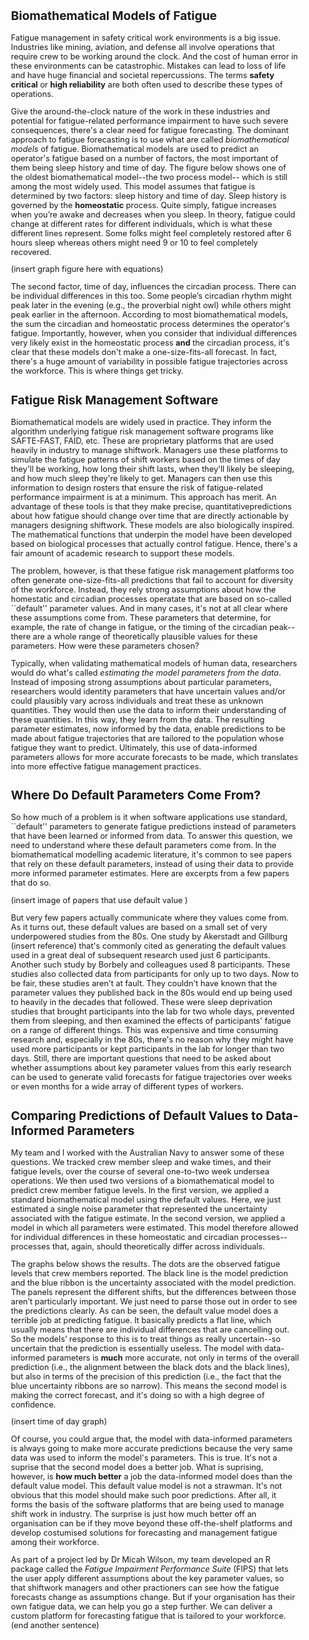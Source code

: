 <style>
  body {
    font-size: 0.8em; /* Adjust font size just for this page */
  }
</style>

## Biomathematical Models of Fatigue ##

Fatigue management in safety critical work environments is a big issue. Industries like mining, 
aviation, and defense all involve operations that require crew to be working around the clock. 
And the cost of human error in these environments can be catastrophic. Mistakes can lead
to loss of life and have huge financial and societal repercussions. The terms **safety critical**
or **high reliability** are both often used to describe these types of operations.

Give the around-the-clock nature of the work in these industries and potential for fatigue-related 
performance impairment to have such severe consequences, there's a clear need for fatigue forecasting.
The dominant approach to fatigue forecasting is to use what are called *biomathematical models* of fatigue.
Biomathematical models are used to predict an operator's fatigue based on a number of factors, the most
important of them being sleep history and time of day. The figure below shows one of the oldest biomathematical model--the two process model--
which is still among the most widely used. This model assumes that fatigue is determined by two factors: sleep history and time of day. 
Sleep history is governed by the **homeostatic** process. Quite simply, fatigue increases when you’re awake and decreases when you sleep. 
In theory, fatigue could change at different rates for different individuals, which is what these different lines represent.
Some folks might feel completely restored after 6 hours sleep whereas others might need 9 or 10 to feel
completely recovered. 

(insert graph figure here with equations)

The second factor, time of day, influences the circadian process. There can be individual 
differences in this too. Some people’s circadian rhythm might peak later in the evening (e.g., the 
proverbial night owl) while others might peak earlier in the afternoon. According to most biomathematical
models, the sum the circadian and homeostatic process determines the operator's fatigue.
Importantly, however, when you consider that individual differences very likely exist in the homeostatic process
**and** the circadian process, it's clear that these models don't make a one-size-fits-all forecast.
In fact, there's a huge amount of variability in possible fatigue trajectories across the workforce. This is where things get tricky.

## Fatigue Risk Management Software ##

Biomathematical models are widely used in practice. They inform the algorithm underlying fatigue risk management software programs
like SAFTE-FAST, FAID, etc. These are proprietary platforms that are used heavily in industry to manage shiftwork. Managers use
these platforms to simulate the fatigue patterns of shift workers based on the times of day they'll be working, how long their shift lasts, 
when they'll likely be sleeping, and how much sleep they're likely to get. Managers can then use this information to design rosters that ensure
the risk of fatigue-related performance impairment is at a minimum. This approach has merit. An advantage of these tools is that they
make precise, quantitativepredictions about how fatigue should change over time that are directly actionable by managers designing shiftwork.
These models are also biologically inspired. The mathematical functions that underpin the model have been developed based on biological processes
that actually control fatigue. Hence, there's a fair amount of academic research to support these models.

The problem, however, is that these fatigue risk management platforms too often generate one-size-fits-all predictions 
that fail to account for diversity of the workforce. Instead, they rely strong assumptions about how the homestatic and circadian processes
operatate that are based on so-called ``default'' parameter values. And in many cases, it's not at all clear where these assumptions come from.
These parameters that determine, for example, the rate of change in fatigue, or the timing of the circadian peak--there are a whole range of 
theoretically plausible values for these parameters. How were these parameters chosen?

Typically, when validating mathematical models of human data, researchers would do what's called *estimating the model parameters from the data*. 
Instead of imposing strong assumptions about particular parameters, researchers would identity parameters that have uncertain values and/or
could plausibly vary across individuals and treat these as unknown quantities. They would then use the data to inform their understanding
of these quantities. In this way, they learn from the data. The resulting parameter estimates, now informed by the data, enable predictions
to be made about fatigue trajectories that are tailored to the population whose fatigue they want to predict. Ultimately, this use of data-informed
parameters allows for more accurate forecasts to be made, which translates into more effective fatigue management practices.

## Where Do Default Parameters Come From? ##

So how much of a problem is it when software applications use standard, ``default'' parameters to generate fatigue predictions instead of parameters
that have been learned or informed from data. To answer this question, we need to understand where these default parameters come from. 
In the biomathematical modelling academic literature, it's common to see papers that rely on these default parameters, instead of using their data
to provide more informed parameter estimates. Here are excerpts from a few papers that do so.

(insert image of papers that use default value )

But very few papers actually communicate where they values come from. As it turns out, these default values are based on a small set of very underpowered
studies from the 80s. One study by Akerstadt and Gillburg (insert reference) that's commonly cited as generating the default values used in a great deal of subsequent research used just 6 participants.
Another such study by Borbely and colleagues used 8 participants. These studies also collected data from participants for only up to two days. Now
to be fair, these studies aren't at fault. They couldn't have known that the parameter values they published back in the 80s would end up being
used to heavily in the decades that followed. These were sleep deprivation studies that brought participants into the lab for two whole days,
prevented them from sleeping, and then examined the effects of participants' fatigue on a range of different things. This was expensive and time consuming
research and, especially in the 80s, there's no reason why they might have used more participants or kept participants in the lab for longer than two days.
Still, there are important questions that need to be asked about whether assumptions about key parameter values from this early research can be used
to generate valid forecasts for fatigue trajectories over weeks or even months for a wide array of different types of workers. 

## Comparing Predictions of Default Values to Data-Informed Parameters ##

My team and I worked with the Australian Navy to answer some of these questions. We tracked crew member sleep and wake times, and their fatigue levels, 
over the course of several one-to-two week undersea operations. We then used two versions of a biomathematical model to predict crew member fatigue levels.
In the first version, we applied a standard biomathematical model using the default values. Here, we just estimated a single noise parameter that 
represented the uncertainty associated with the fatigue estimate. In the second version, we applied a model in which all parameters were estimated. 
This model therefore allowed for individual differences in these homeostatic and circadian processes--processes that, again, should theoretically differ 
across individuals.

The graphs below shows the results. The dots are the observed fatigue levels that crew members reported. The black line is the model prediction 
and the blue ribbon is the uncertainty associated with the model prediction. The panels represent the different shifts, but the differences between 
those aren’t particularly important. We just need to parse those out in order to see the predictions clearly. As can be seen, the default value model
does a terrible job at predicting fatigue. It basically predicts a flat line, which usually means that there are individual differences that are cancelling out. 
So the models’ response to this is to treat things as really uncertain--so uncertain that the prediction is essentially useless. The model with data-informed parameters
is **much** more accurate, not only in terms of the overall prediction (i.e., the alignment between the black dots and the black lines), but also in terms
of the precision of this prediction (i.e., the fact that the blue uncertainty ribbons are so narrow). This means the second model is making the
correct forecast, and it's doing so with a high degree of confidence.

(insert time of day graph)

Of course, you could argue that, the model with data-informed parameters is always going to make more accurate predictions because the very same data was used to inform the model's parameters. 
This is true. It's not a suprise that the second model does a better job. What is suprising, however, is **how much better** a job the data-informed model does
than the default value model. This default value model is not a strawman. It's not obvious that this model should make such poor predictions. After all, it forms the 
basis of the software platforms that are being used to manage shift work in industry. The surprise is just how much better off an organisation can be if they move beyond
these off-the-shelf platforms and develop costumised solutions for forecasting and management fatigue among their workforce.

As part of a project led by Dr Micah Wilson, my team developed an R package called the *Fatigue Impairment Performance Suite* (FIPS) that lets the user
apply different assumptions about the key parameter values, so that shiftwork managers and other practioners can see how the fatigue forecasts change
as assumptions change. But if your organisation has their own fatigue data, we can help you go a step further. We can deliver a custom platform for forecasting 
fatigue that is tailored to your workforce. (end another sentence)







